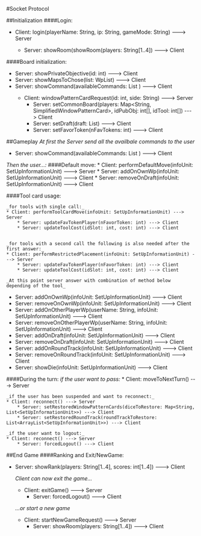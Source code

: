 ﻿#Socket Protocol

##Initialization
####Login:
* Client: login(playerName: String, ip: String, gameMode: String) ---> Server

  * Server: showRoom(showRoom(players: String[1..4]) ---> Client
  
####Board initialization:
* Server: showPrivateObjective(id: int) ---> Client
* Server: showMapsToChose(list: WpList<SimplifiedWindowPatternCard>) ---> Client
* Server: showCommand(availableCommands: List<Commands> ) ---> Client
  * Client: windowPatternCardRequest(id: int, side: String) ---> Server
    * Server: setCommonBoard(players: Map<String, SimplifiedWindowPatternCard>, idPubObj: int[], idTool: int[]) ---> Client
    * Server: setDraft(draft: List<SetUpInformationUnit>) ---> Client
    * Server: setFavorToken(nFavTokens: int) ---> Client

##Gameplay
_At first the Server send all the availbale commands to the user_
* Server: showCommand(availableCommands: List<Commands> ) ---> Client

_Then the user...:_
####Default move:
	* Client: performDefaultMove(infoUnit: SetUpInformationUnit) ---> Server
		* Server: addOnOwnWp(infoUnit: SetUpInformationUnit) ---> Client
		* Server: removeOnDraft(infoUnit: SetUpInformationUnit) ---> Client

####Tool card usage:

	_for tools with single call:_
	* Client: performToolCardMove(infoUnit: SetUpInformationUnit) ---> Server
		* Server: updateFavTokenPlayer(nFavorToken: int) ---> Client
		* Server: updateToolCost(idSlot: int, cost: int) ---> Client

	
	_for tools with a second call the following is also needed after the first answer:_
	* Client: performRestrictedPlacement(infoUnit: SetUpInformationUnit) ---> Server
		* Server: updateFavTokenPlayer(nFavorToken: int) ---> Client
		* Server: updateToolCost(idSlot: int, cost: int) ---> Client
	
    _At this point server answer with combination of method below depending of the tool_

   * Server: addOnOwnWp(infoUnit: SetUpInformationUnit) ---> Client
   * Server: removeOnOwnWp(infoUnit: SetUpInformationUnit) ---> Client
   * Server: addOnOtherPlayerWp(userName: String, infoUnit: SetUpInformationUnit)  ---> Client
   * Server: removeOnOtherPlayerWp(userName: String, infoUnit: SetUpInformationUnit) ---> Client
   * Server: addOnDraft(infoUnit: SetUpInformationUnit) ---> Client
   * Server: removeOnDraft(infoUnit: SetUpInformationUnit) ---> Client
   * Server: addOnRoundTrack(infoUnit: SetUpInformationUnit) ---> Client
   * Server: removeOnRoundTrack(infoUnit: SetUpInformationUnit) ---> Client
   * Server: showDie(infoUnit: SetUpInformationUnit) ---> Client

####During the turn:
	_if the user want to pass:_
	* Client: moveToNextTurn() ---> Server

	_if the user has been suspended and want to reconnect:_
	* Client: reconnect() ---> Server
		* Server: setRestoredWindowPatternCards(diceToRestore: Map<String, List<SetUpInformationUnit>>) ---> Client
		* Server: setRestoredRoundTrack(roundTrackToRestore: List<ArrayList<SetUpInformationUnit>>) ---> Client

	_if the user want to logout:_
	* Client: reconnect() ---> Server
		* Server: forcedLogout() ---> Client
	

  
##End Game
####Ranking and Exit/NewGame:
* Server: showRank(players: String[1..4], scores: int[1..4]) ---> Client

  _Client can now exit the game..._

  * Client: exitGame() ---> Server
	* Server: forcedLogout() ---> Client

  _...or start a new game_

  * Client: startNewGameRequest() ---> Server
    * Server: showRoom(players: String[1..4]) ---> Client
